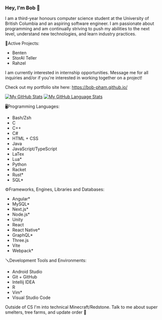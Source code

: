 ### Hey, I'm Bob 👋

I am a third-year honours computer science student at the University of British Columbia and an aspiring software engineer. I am passionate about programming and am continually striving to push my abilities to the next level, understand new technologies, and learn industry practices.

🔧Active Projects:
 - Benten
 - StorAI Teller
 - Rahzel

I am currently interested in internship opportunities. Message me for all inquiries and/or if you're interested in working together on a project! 

Check out my portfolio site here: https://bob-pham.github.io/ 

[![My GitHub Stats](https://github-readme-stats.vercel.app/api/?username=bob-pham&count_private=true&theme=tokyonight&showicons=true)]()
[![My GitHub Language Stats](https://github-readme-stats.vercel.app/api/top-langs/?username=bob-pham&count_private=true&langs_count=5&theme=tokyonight)]()

🖥️Programming Languages: 
 - Bash/Zsh
 - C
 - C++
 - C#
 - HTML + CSS
 - Java
 - JavaScript/TypeScript
 - LaTex
 - Lua*
 - Python
 - Racket
 - Rust*
 - SQL*

⚙️Frameworks, Engines, Libraries and Databases:
 - Angular*
 - MySQL*
 - Next.js*
 - Node.js*
 - Unity
 - React
 - React Native*
 - GraphQL*
 - Three.js
 - Vite
 - Webpack*

🪛Development Tools and Environments:
 - Android Studio
 - Git + GitHub
 - Intellij IDEA
 - R
 - Vim*
 - Visual Studio Code


Outside of CS I'm into technical Minecraft/Redstone. Talk to me about super smelters, tree farms, and update order 🚀
